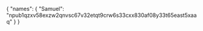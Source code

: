 {
  "names": {
    "Samuel": "npub1qzxv58exzw2qnvsc67v32etqt9crw6s33cxx830af08y33t65east5xaaq"
  }
}
